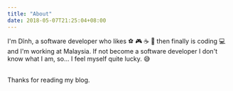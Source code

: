 ```yaml
---
title: "About"
date: 2018-05-07T21:25:04+08:00
---
```


I'm Dĩnh, a software developer who likes ⚽ 🎮 ☕ 🍺 then finally is coding 💻 and I'm working at Malaysia. If not become a software developer I don't know what I am, so... I feel myself quite lucky. 😅

<br>
Thanks for reading my blog.

